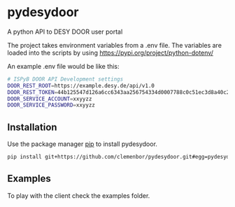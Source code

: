 # pydesydoor
A python API to DESY DOOR user portal

The project takes environment variables from a .env file. The variables are loaded into the scripts by using https://pypi.org/project/python-dotenv/

An example .env file would be like this:
```bash
# ISPyB DOOR API Development settings
DOOR_REST_ROOT=https://example.desy.de/api/v1.0
DOOR_REST_TOKEN=44b125547d126a6cc6343aa256754334d0007788c0c51ec3d8a40c297024b7
DOOR_SERVICE_ACCOUNT=xxyyzz
DOOR_SERVICE_PASSWORD=xxyyzz
```


## Installation

Use the package manager [pip](https://pip.pypa.io/en/stable/) to install pydesydoor.

```bash
pip install git+https://github.com/clemenbor/pydesydoor.git#egg=pydesydoor
```

## Examples
To play with the client check the examples folder.
